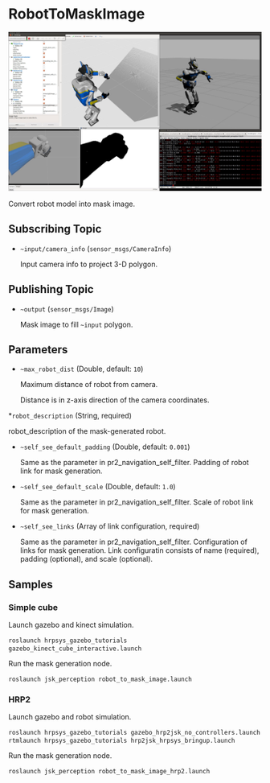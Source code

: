 # RobotToMaskImage
![](images/robot_to_mask_image.png)

Convert robot model into mask image.

## Subscribing Topic
* `~input/camera_info` (`sensor_msgs/CameraInfo`)

  Input camera info to project 3-D polygon.

## Publishing Topic
* `~output` (`sensor_msgs/Image`)

  Mask image to fill `~input` polygon.

## Parameters
* `~max_robot_dist` (Double, default: `10`)

  Maximum distance of robot from camera.

  Distance is in z-axis direction of the camera coordinates.

*`robot_description` (String, required)

  robot_description of the mask-generated robot.

* `~self_see_default_padding` (Double, default: `0.001`)

  Same as the parameter in pr2_navigation_self_filter.
  Padding of robot link for mask generation.

* `~self_see_default_scale` (Double, default: `1.0`)

  Same as the parameter in pr2_navigation_self_filter.
  Scale of robot link for mask generation.

* `~self_see_links` (Array of link configuration, required)

  Same as the parameter in pr2_navigation_self_filter.
  Configuration of links for mask generation.
  Link configuratin consists of name (required), padding (optional), and scale (optional).

## Samples

### Simple cube
Launch gazebo and kinect simulation.
```
roslaunch hrpsys_gazebo_tutorials gazebo_kinect_cube_interactive.launch
```
Run the mask generation node.
```
roslaunch jsk_perception robot_to_mask_image.launch
```

### HRP2
Launch gazebo and robot simulation.
```
roslaunch hrpsys_gazebo_tutorials gazebo_hrp2jsk_no_controllers.launch
rtmlaunch hrpsys_gazebo_tutorials hrp2jsk_hrpsys_bringup.launch
```
Run the mask generation node.
```
roslaunch jsk_perception robot_to_mask_image_hrp2.launch
```
